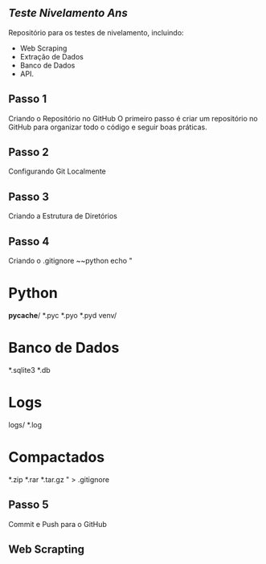 ## *Teste Nivelamento Ans*
Repositório para os testes de nivelamento, incluindo:  
* Web Scraping
* Extração de Dados
* Banco de Dados
* API.


## Passo 1 
Criando o Repositório no GitHub
O primeiro passo é criar um repositório no GitHub para organizar todo o código e seguir boas práticas.

## Passo 2 
Configurando Git Localmente

## Passo 3 
Criando a Estrutura de Diretórios

## Passo 4 
Criando o .gitignore
~~python  echo "
# Python
__pycache__/
*.pyc
*.pyo
*.pyd
venv/

# Banco de Dados
*.sqlite3
*.db

# Logs
logs/
*.log

# Compactados
*.zip
*.rar
*.tar.gz
" > .gitignore

## Passo 5 
Commit e Push para o GitHub





## Web Scrapting 
